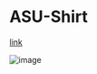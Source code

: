 # ASU-Shirt

[link](https://www.figma.com/design/hWlgDc5MnIgwIr5KWIavt5/ASU-Shirt?node-id=0-1&t=RnRPTU0OCS5Mbsye-1)

![image](https://github.com/user-attachments/assets/556a5e01-1b02-44ab-bf38-984bdcf4de8c)

